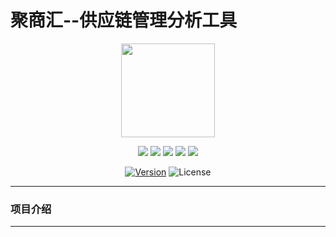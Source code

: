 # 聚商汇--供应链管理分析工具

<p><div align=center><img width="150" height="150" src="https://www.56yhz.com/statics/icons/scm.png"/></div></p>

<p><div align=center><a target="_blank" rel="noopener noreferrer" href="https://camo.githubusercontent.com/7b59705aecd12fa3fd37ed9f930e853c85f0315a/68747470733a2f2f696d672e736869656c64732e696f2f6e706d2f762f7175617361722e7376673f6c6162656c3d717561736172"><img src="https://camo.githubusercontent.com/7b59705aecd12fa3fd37ed9f930e853c85f0315a/68747470733a2f2f696d672e736869656c64732e696f2f6e706d2f762f7175617361722e7376673f6c6162656c3d717561736172" data-canonical-src="https://img.shields.io/npm/v/quasar.svg?label=quasar" style="max-width:100%;"></a> <a target="_blank" rel="noopener noreferrer" href="https://camo.githubusercontent.com/8bf5e58985266bd22a471ea27d88fbaa4cd0578a/68747470733a2f2f696d672e736869656c64732e696f2f6e706d2f762f2534307175617361722f6170702e7376673f6c6162656c3d407175617361722f617070"><img src="https://camo.githubusercontent.com/8bf5e58985266bd22a471ea27d88fbaa4cd0578a/68747470733a2f2f696d672e736869656c64732e696f2f6e706d2f762f2534307175617361722f6170702e7376673f6c6162656c3d407175617361722f617070" data-canonical-src="https://img.shields.io/npm/v/%40quasar/app.svg?label=@quasar/app" style="max-width:100%;"></a> <a target="_blank" rel="noopener noreferrer" href="https://camo.githubusercontent.com/c3d9f8323a3d0ea0dd48c075010066b15647c1a6/68747470733a2f2f696d672e736869656c64732e696f2f6e706d2f762f2534307175617361722f636c692e7376673f6c6162656c3d407175617361722f636c69"><img src="https://camo.githubusercontent.com/c3d9f8323a3d0ea0dd48c075010066b15647c1a6/68747470733a2f2f696d672e736869656c64732e696f2f6e706d2f762f2534307175617361722f636c692e7376673f6c6162656c3d407175617361722f636c69" data-canonical-src="https://img.shields.io/npm/v/%40quasar/cli.svg?label=@quasar/cli" style="max-width:100%;"></a> <a target="_blank" rel="noopener noreferrer" href="https://camo.githubusercontent.com/adae9c148ae3b7e5ee603a131a0a63d5153c6664/68747470733a2f2f696d672e736869656c64732e696f2f6e706d2f762f2534307175617361722f6578747261732e7376673f6c6162656c3d407175617361722f657874726173"><img src="https://camo.githubusercontent.com/adae9c148ae3b7e5ee603a131a0a63d5153c6664/68747470733a2f2f696d672e736869656c64732e696f2f6e706d2f762f2534307175617361722f6578747261732e7376673f6c6162656c3d407175617361722f657874726173" data-canonical-src="https://img.shields.io/npm/v/%40quasar/extras.svg?label=@quasar/extras" style="max-width:100%;"></a> <a target="_blank" rel="noopener noreferrer" href="https://camo.githubusercontent.com/55a20a7e2e40decfc34120daccbff6e17726ad93/68747470733a2f2f696d672e736869656c64732e696f2f6e706d2f762f2534307175617361722f69636f6e67656e69652e7376673f6c6162656c3d407175617361722f69636f6e67656e6965"><img src="https://camo.githubusercontent.com/55a20a7e2e40decfc34120daccbff6e17726ad93/68747470733a2f2f696d672e736869656c64732e696f2f6e706d2f762f2534307175617361722f69636f6e67656e69652e7376673f6c6162656c3d407175617361722f69636f6e67656e6965" data-canonical-src="https://img.shields.io/npm/v/%40quasar/icongenie.svg?label=@quasar/icongenie" style="max-width:100%;"></a></div></p>

<p><div align=center><a href="https://www.npmjs.com/package/vue" rel="nofollow"><img src="https://camo.githubusercontent.com/9680910106d8b2169bb62b6ddb2e8d7b1136d3ff/68747470733a2f2f696d672e736869656c64732e696f2f6e706d2f762f7675652e7376673f73616e6974697a653d74727565" alt="Version" data-canonical-src="https://img.shields.io/npm/v/vue.svg?sanitize=true" style="max-width:100%;"></a>
<img src="https://camo.githubusercontent.com/608dd8517bbaed6004fe246dbbf96f1cfdfd0a32/68747470733a2f2f696d672e736869656c64732e696f2f6e706d2f6c2f7675652e7376673f73616e6974697a653d74727565" alt="License" data-canonical-src="https://img.shields.io/npm/l/vue.svg?sanitize=true" style="max-width:100%;"></div></p>
<hr>
<h3>项目介绍</h3>
<hr>

